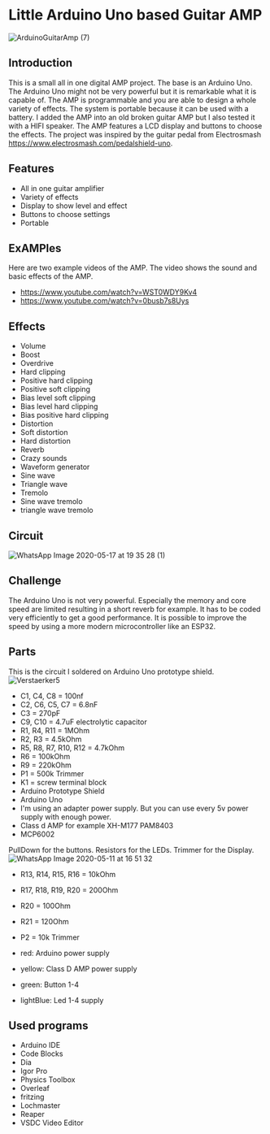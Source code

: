 # Little Arduino Uno based Guitar AMP

![ArduinoGuitarAmp (7)](https://user-images.githubusercontent.com/64489709/82821872-25408800-9ea5-11ea-9ca0-7bfcabd32c90.jpeg)

## Introduction
This is a small all in one digital AMP project. The base is an Arduino Uno. The Arduino Uno might not be very powerful but it is remarkable what it is capable of. The AMP is programmable and you are able to design a whole variety of effects. The system is portable because it can be used with a battery. I added the AMP into an old broken guitar AMP but I also tested it with a HIFI speaker. The AMP features a LCD display and buttons to choose the effects. The project was inspired by the guitar pedal from Electrosmash https://www.electrosmash.com/pedalshield-uno.

## Features
* All in one guitar amplifier
* Variety of effects
* Display to show level and effect
* Buttons to choose settings
* Portable

## ExAMPles
Here are two example videos of the AMP. The video shows the sound and basic effects of the AMP.
* https://www.youtube.com/watch?v=WST0WDY9Kv4
* https://www.youtube.com/watch?v=0busb7s8Uys

## Effects
* Volume
* Boost
* Overdrive
* Hard clipping
* Positive hard clipping
* Positive soft clipping
* Bias level soft clipping
* Bias level hard clipping
* Bias positive hard clipping
* Distortion
* Soft distortion
* Hard distortion
* Reverb
* Crazy sounds
* Waveform generator
* Sine wave
* Triangle wave
* Tremolo
* Sine wave tremolo
* triangle wave tremolo

## Circuit

![WhatsApp Image 2020-05-17 at 19 35 28 (1)](https://user-images.githubusercontent.com/64489709/82157798-e9de0200-9883-11ea-8f1e-8e1a597a70e9.jpeg)

## Challenge
The Arduino Uno is not very powerful. Especially the memory and core speed are limited resulting in a short reverb for example. It has to be coded very efficiently to get a good performance. It is possible to improve the speed by using a more modern microcontroller like an ESP32. 

## Parts
This is the circuit I soldered on Arduino Uno prototype shield.
![Verstaerker5](https://user-images.githubusercontent.com/64489709/80517029-b3981b80-8984-11ea-92c2-e7423980c42a.PNG)

* C1, C4, C8 = 100nf
* C2, C6, C5, C7 = 6.8nF
* C3 = 270pF
* C9, C10 = 4.7uF electrolytic capacitor
* R1, R4, R11 = 1MOhm
* R2, R3 = 4.5kOhm
* R5, R8, R7, R10, R12 = 4.7kOhm
* R6 = 100kOhm
* R9 = 220kOhm
* P1 = 500k Trimmer
* K1 = screw terminal block
* Arduino Prototype Shield
* Arduino Uno
* I'm using an adapter power supply. But you can use every 5v power supply with enough power.
* Class d AMP for example XH-M177 PAM8403
* MCP6002

PullDown for the buttons. Resistors for the LEDs. Trimmer for the Display.
![WhatsApp Image 2020-05-11 at 16 51 32](https://user-images.githubusercontent.com/64489709/82157760-b0a59200-9883-11ea-808b-009db763e531.jpeg)

* R13, R14, R15, R16 = 10kOhm
* R17, R18, R19, R20 = 200Ohm
* R20 = 100Ohm
* R21 = 120Ohm
* P2 = 10k Trimmer

* red: Arduino power supply
* yellow: Class D AMP power supply
* green: Button 1-4
* lightBlue: Led 1-4 supply

## Used programs

* Arduino IDE
* Code Blocks
* Dia
* Igor Pro
* Physics Toolbox
* Overleaf
* fritzing
* Lochmaster
* Reaper
* VSDC Video Editor
